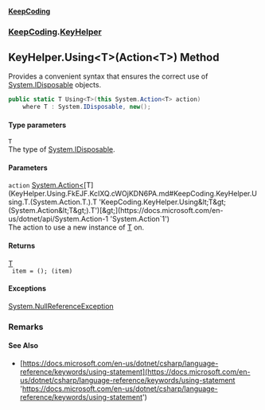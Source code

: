 #### [KeepCoding](index.md 'index')
### [KeepCoding](KeepCoding.md 'KeepCoding').[KeyHelper](KeyHelper.md 'KeepCoding.KeyHelper')
## KeyHelper.Using&lt;T&gt;(Action&lt;T&gt;) Method
Provides a convenient syntax that ensures the correct use of [System.IDisposable](https://docs.microsoft.com/en-us/dotnet/api/System.IDisposable 'System.IDisposable') objects.  
```csharp
public static T Using<T>(this System.Action<T> action)
    where T : System.IDisposable, new();
```
#### Type parameters
<a name='KeepCoding.KeyHelper.Using.T.(System.Action.T.).T'></a>
`T`  
The type of [System.IDisposable](https://docs.microsoft.com/en-us/dotnet/api/System.IDisposable 'System.IDisposable').
  
#### Parameters
<a name='KeepCoding.KeyHelper.Using.T.(System.Action.T.).action'></a>
`action` [System.Action&lt;](https://docs.microsoft.com/en-us/dotnet/api/System.Action-1 'System.Action`1')[T](KeyHelper.Using.FkEJF.KcIXQ.cWOjKDN6PA.md#KeepCoding.KeyHelper.Using.T.(System.Action.T.).T 'KeepCoding.KeyHelper.Using&lt;T&gt;(System.Action&lt;T&gt;).T')[&gt;](https://docs.microsoft.com/en-us/dotnet/api/System.Action-1 'System.Action`1')  
The action to use a new instance of [T](KeyHelper.Using.FkEJF.KcIXQ.cWOjKDN6PA.md#KeepCoding.KeyHelper.Using.T.(System.Action.T.).T 'KeepCoding.KeyHelper.Using&lt;T&gt;(System.Action&lt;T&gt;).T') on.
  
#### Returns
[T](KeyHelper.Using.FkEJF.KcIXQ.cWOjKDN6PA.md#KeepCoding.KeyHelper.Using.T.(System.Action.T.).T 'KeepCoding.KeyHelper.Using&lt;T&gt;(System.Action&lt;T&gt;).T')  
` item = (); (item)`
#### Exceptions
[System.NullReferenceException](https://docs.microsoft.com/en-us/dotnet/api/System.NullReferenceException 'System.NullReferenceException')  
### Remarks
#### See Also
- [https://docs.microsoft.com/en-us/dotnet/csharp/language-reference/keywords/using-statement](https://docs.microsoft.com/en-us/dotnet/csharp/language-reference/keywords/using-statement 'https://docs.microsoft.com/en-us/dotnet/csharp/language-reference/keywords/using-statement')
